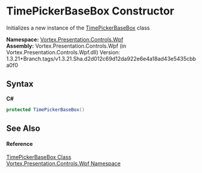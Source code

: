 # TimePickerBaseBox Constructor 
 

Initializes a new instance of the <a href="T_Vortex_Presentation_Controls_Wpf_TimePickerBaseBox.md">TimePickerBaseBox</a> class

**Namespace:**&nbsp;<a href="N_Vortex_Presentation_Controls_Wpf.md">Vortex.Presentation.Controls.Wpf</a><br />**Assembly:**&nbsp;Vortex.Presentation.Controls.Wpf (in Vortex.Presentation.Controls.Wpf.dll) Version: 1.3.21+Branch.tags/v1.3.21.Sha.d2d012c69d12da922e6e4a18ad43e5435cbba0f0

## Syntax

**C#**<br />
``` C#
protected TimePickerBaseBox()
```


## See Also


#### Reference
<a href="T_Vortex_Presentation_Controls_Wpf_TimePickerBaseBox.md">TimePickerBaseBox Class</a><br /><a href="N_Vortex_Presentation_Controls_Wpf.md">Vortex.Presentation.Controls.Wpf Namespace</a><br />